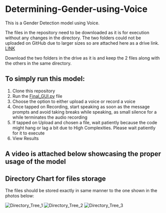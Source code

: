 # Determining-Gender-using-Voice

This is a Gender Detection model using Voice.

The files in the repository need to be downloaded as it is for execution without any changes in the directory. The two folders could not be uploaded on GitHub due to larger sizes so are attached here as a drive link. [LINK](https://drive.google.com/drive/folders/1pUdDLV2AA890tR_k79G3qzrDQXHpgilS?usp=drive_link)

Download the two folders in the drive as it is and keep the 2 files along with the others in the same directory.

## To simply run this model:
1. Clone this repository
2. Run the [Final_GUI.py](https://github.com/kartick1402/Determining-Gender-using-Voice/blob/main/Final_GUI.py) file
3. Choose the option to either upload a voice or record a voice
4. Once tapped on Recording, start speaking as soon as the message prompts and avoid taking breaks while speaking, as small silence for a while terminates the audio recording
5. If tapped on Upload and chosen a file, wait patiently because the code might hang or lag a bit due to High Complexities. Please wait patiently for it to execute
6. View Results

##  A video is attached below showcasing the proper usage of the model


## Directory Chart for files storage

The files should be stored exactly in same manner to the one shown in the photos below:

![Directory_Tree_1](https://github.com/kartick1402/Determining-Gender-using-Voice/assets/104575906/efad6a41-2f4c-47ac-8d3d-27588fc5e4c7)
![Directory_Tree_2](https://github.com/kartick1402/Determining-Gender-using-Voice/assets/104575906/23aca042-930e-48a3-9189-b2423a0a23db)
![Directory_Tree_3](https://github.com/kartick1402/Determining-Gender-using-Voice/assets/104575906/83351a7a-39bf-4856-98ea-efa1361b1b30)
